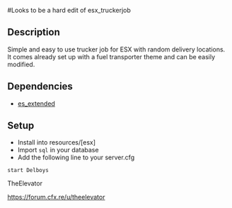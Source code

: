#Looks to be a hard edit of  esx_truckerjob
## Description
Simple and easy to use trucker job for ESX with random delivery locations. It comes already set up with a fuel transporter theme and can be easily modified.
## Dependencies
* [es_extended](https://github.com/ESX-Org/es_extended)
## Setup
* Install into resources/[esx] 
* Import `sql` in your database
* Add the following line to your server.cfg
```
start Delboys
```



TheElevator 


https://forum.cfx.re/u/theelevator
